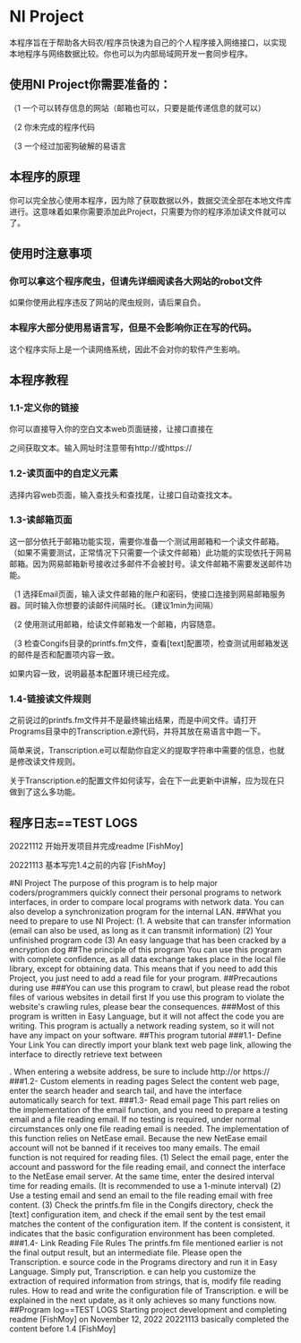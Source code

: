 # NI Project
本程序旨在于帮助各大码农/程序员快速为自己的个人程序接入网络接口，以实现本地程序与网络数据比较。你也可以为内部局域网开发一套同步程序。

## 使用NI Project你需要准备的：
（1 一个可以转存信息的网站（邮箱也可以，只要是能传递信息的就可以）

（2 你未完成的程序代码

（3 一个经过加密狗破解的易语言

## 本程序的原理
你可以完全放心使用本程序，因为除了获取数据以外，数据交流全部在本地文件库进行。这意味着如果你需要添加此Project，只需要为你的程序添加读文件就可以了。

## 使用时注意事项
### 你可以拿这个程序爬虫，但请先详细阅读各大网站的robot文件
如果你使用此程序违反了网站的爬虫规则，请后果自负。
### 本程序大部分使用易语言写，但是不会影响你正在写的代码。
这个程序实际上是一个读网络系统，因此不会对你的软件产生影响。

## 本程序教程
### 1.1-定义你的链接
你可以直接导入你的空白文本web页面链接，让接口直接在<head><p></p></head>之间获取文本。输入网址时注意带有http://或https://
### 1.2-读页面中的自定义元素
选择内容web页面，输入查找头和查找尾，让接口自动查找文本。
### 1.3-读邮箱页面
这一部分依托于邮箱功能实现，需要你准备一个测试用邮箱和一个读文件邮箱。（如果不需要测试，正常情况下只需要一个读文件邮箱）此功能的实现依托于网易邮箱。因为网易邮箱新号接收过多邮件不会被封号。读文件邮箱不需要发送邮件功能。

（1 选择Email页面，输入读文件邮箱的账户和密码，使接口连接到网易邮箱服务器。同时输入你想要的读邮件间隔时长。（建议1min为间隔）

（2 使用测试用邮箱，给读文件邮箱发一个邮箱，内容随意。

（3 检查Congifs目录的printfs.fm文件，查看[text]配置项，检查测试用邮箱发送的邮件是否和配置项内容一致。

如果内容一致，说明最基本配置环境已经完成。
### 1.4-链接读文件规则
之前说过的printfs.fm文件并不是最终输出结果，而是中间文件。请打开Programs目录中的Transcription.e源代码，并将其放在易语言中跑一下。

简单来说，Transcription.e可以帮助你自定义的提取字符串中需要的信息，也就是修改读文件规则。

关于Transcription.e的配置文件如何读写，会在下一此更新中讲解，应为现在只做到了这么多功能。

## 程序日志==TEST LOGS
20221112 开始开发项目并完成readme [FishMoy]

20221113 基本写完1.4之前的内容 [FishMoy]

#NI Project
The purpose of this program is to help major coders/programmers quickly connect their personal programs to network interfaces, in order to compare local programs with network data. You can also develop a synchronization program for the internal LAN.
##What you need to prepare to use NI Project:
(1. A website that can transfer information (email can also be used, as long as it can transmit information)
(2) Your unfinished program code
(3) An easy language that has been cracked by a encryption dog
##The principle of this program
You can use this program with complete confidence, as all data exchange takes place in the local file library, except for obtaining data. This means that if you need to add this Project, you just need to add a read file for your program.
##Precautions during use
###You can use this program to crawl, but please read the robot files of various websites in detail first
If you use this program to violate the website's crawling rules, please bear the consequences.
###Most of this program is written in Easy Language, but it will not affect the code you are writing.
This program is actually a network reading system, so it will not have any impact on your software.
##This program tutorial
###1.1- Define Your Link
You can directly import your blank text web page link, allowing the interface to directly retrieve text between<head><p></p></head>. When entering a website address, be sure to include http://or https://
###1.2- Custom elements in reading pages
Select the content web page, enter the search header and search tail, and have the interface automatically search for text.
###1.3- Read email page
This part relies on the implementation of the email function, and you need to prepare a testing email and a file reading email. If no testing is required, under normal circumstances only one file reading email is needed. The implementation of this function relies on NetEase email. Because the new NetEase email account will not be banned if it receives too many emails. The email function is not required for reading files.
(1) Select the email page, enter the account and password for the file reading email, and connect the interface to the NetEase email server. At the same time, enter the desired interval time for reading emails. (It is recommended to use a 1-minute interval)
(2) Use a testing email and send an email to the file reading email with free content.
(3) Check the printfs.fm file in the Congifs directory, check the [text] configuration item, and check if the email sent by the test email matches the content of the configuration item.
If the content is consistent, it indicates that the basic configuration environment has been completed.
###1.4- Link Reading File Rules
The printfs.fm file mentioned earlier is not the final output result, but an intermediate file. Please open the Transcription. e source code in the Programs directory and run it in Easy Language.
Simply put, Transcription. e can help you customize the extraction of required information from strings, that is, modify file reading rules.
How to read and write the configuration file of Transcription. e will be explained in the next update, as it only achieves so many functions now.
##Program log==TEST LOGS
Starting project development and completing readme [FishMoy] on November 12, 2022
20221113 basically completed the content before 1.4 [FishMoy]
